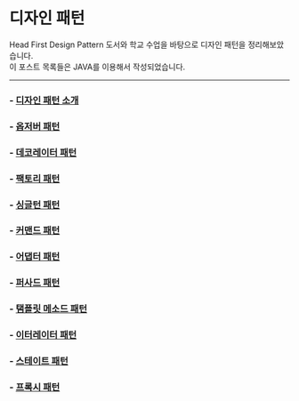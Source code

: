# 디자인 패턴
Head First Design Pattern 도서와 학교 수업을 바탕으로 디자인 패턴을 정리해보았습니다. <br/>
이 포스트 목록들은 JAVA를 이용해서 작성되었습니다.

---
### - [디자인 패턴 소개](https://bamtory29.tistory.com/entry/%EB%94%94%EC%9E%90%EC%9D%B8-%ED%8C%A8%ED%84%B4) <br/>
### - [옵저버 패턴](https://bamtory29.tistory.com/entry/%EC%98%B5%EC%A0%80%EB%B2%84-%ED%8C%A8%ED%84%B4-Observer-Pattern?category=1008845) <br/>
### - [데코레이터 패턴](https://bamtory29.tistory.com/entry/%EB%8D%B0%EC%BD%94%EB%A0%88%EC%9D%B4%ED%84%B0-%ED%8C%A8%ED%84%B4-Decorator-Pattern?category=1008845) <br/>
### - [팩토리 패턴](https://bamtory29.tistory.com/entry/%ED%8C%A9%ED%86%A0%EB%A6%AC-%ED%8C%A8%ED%84%B4-Factory-Pattern?category=1008845) <br/>
### - [싱글턴 패턴](https://bamtory29.tistory.com/entry/%EC%8B%B1%EA%B8%80%ED%84%B4-%ED%8C%A8%ED%84%B4-Singleton-Pattern?category=1008845) <br/>
### - [커맨드 패턴](https://bamtory29.tistory.com/entry/%EC%BB%A4%EB%A7%A8%EB%93%9C-%ED%8C%A8%ED%84%B4-Command-Pattern?category=1008845) <br/>
### - [어댑터 패턴](https://bamtory29.tistory.com/entry/%EC%96%B4%EB%8C%91%ED%84%B0-%ED%8C%A8%ED%84%B4-Adapter-%ED%8C%A8%ED%84%B4?category=1008845) <br/>
### - [퍼사드 패턴](https://bamtory29.tistory.com/entry/%ED%8D%BC%EC%82%AC%EB%93%9C-%ED%8C%A8%ED%84%B4-Fa%C3%A7ade-Pattern?category=1008845) <br/>
### - [탬플릿 메소드 패턴](https://bamtory29.tistory.com/entry/%ED%85%9C%ED%94%8C%EB%A6%BF-%EB%A9%94%EC%86%8C%EB%93%9C-%ED%8C%A8%ED%84%B4-Template-Method-Pattern?category=1008845) <br/>
### - [이터레이터 패턴](https://bamtory29.tistory.com/entry/%EC%9D%B4%ED%84%B0%EB%A0%88%EC%9D%B4%ED%84%B0-%ED%8C%A8%ED%84%B4-Iterator-Pattern?category=1008845) <br/>
### - [스테이트 패턴](https://bamtory29.tistory.com/entry/%EC%8A%A4%ED%85%8C%EC%9D%B4%ED%8A%B8-%ED%8C%A8%ED%84%B4-State-Pattern?category=1008845) <br/>
### - [프록시 패턴](https://bamtory29.tistory.com/entry/%ED%94%84%EB%A1%9D%EC%8B%9C-%ED%8C%A8%ED%84%B4-Proxy-Pattern?category=1008845) <br/>